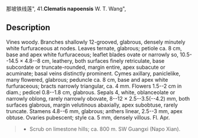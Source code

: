 那坡铁线莲",
41.**Clematis napoensis** W. T. Wang",

## Description
Vines woody. Branches shallowly 12-grooved, glabrous, densely minutely white furfuraceous at nodes. Leaves ternate, glabrous; petiole ca. 8 cm, base and apex white furfuraceous; leaflet blades ovate or narrowly so, 10.5--14.5 × 4.8--8 cm, leathery, both surfaces finely retriculate, base subcordate or truncate-rounded, margin entire, apex subacute or acuminate; basal veins distinctly prominent. Cymes axillary, paniclelike, many flowered, glabrous; peduncle ca. 8 cm, base and apex white furfuraceous; bracts narrowly triangular, ca. 4 mm. Flowers 1.5--2 cm in diam.; pedicel 0.8--1.8 cm, glabrous. Sepals 4, white, oblanceolate or narrowly oblong, rarely narrowly obovate, 8--12 × 2.5--3.5(--4.2) mm, both surfaces glabrous, margin velutinous abaxially, apex subobtuse, rarely truncate. Stamens 4.8--6 mm, glabrous; anthers linear, 2.5--3 mm, apex obtuse. Ovaries pubescent; style ca. 5 mm, densely villous. Fl. Apr.

> * Scrub on limestone hills; ca. 800 m. SW Guangxi (Napo Xian).
